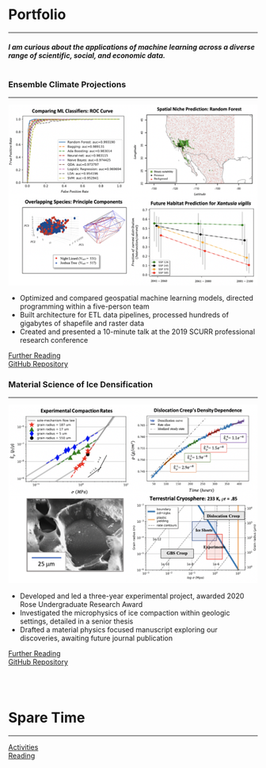 # Portfolio
---
##### I am curious about the applications of machine learning across a diverse range of scientific, social, and economic data.<br><br>

### Ensemble Climate Projections
---
<img src="images/climate.png?raw=true"/>

* Optimized and compared geospatial machine learning models, directed programming within a five-person team 
* Built architecture for ETL data pipelines, processed hundreds of gigabytes of shapefile and raster data
*	Created and presented a 10-minute talk at the 2019 SCURR professional research conference

<a target="_blank" rel="noopener noreferrer" href="https://drive.google.com/drive/folders/15nZUMuGLiINuhSuP6DJ6hg27YKZxeC9A?usp=sharing">Further Reading</a> <br>
<a target="_blank" rel="noopener noreferrer" href="https://github.com/daniel-furman/shared-projects/tree/master/ensemble-climate-projections">GitHub Repository</a> <br>

### Material Science of Ice Densification
---
<img src="images/ice.png?raw=true"/>

*	Developed and led a three-year experimental project, awarded 2020 Rose Undergraduate Research Award
*	Investigated the microphysics of ice compaction within geologic settings, detailed in a senior thesis 
*	Drafted a material physics focused manuscript exploring our discoveries, awaiting future journal publication 

<a target="_blank" rel="noopener noreferrer" href="https://drive.google.com/drive/folders/1eDXEeZ1x04-mp7oUI9cQi2PNBXxXor5x?usp=sharing">Further Reading</a> <br>
<a target="_blank" rel="noopener noreferrer" href="https://github.com/daniel-furman/shared-projects/tree/master/ice-densification">GitHub Repository</a> <br>

<br><br>

# Spare Time
---
[Activities](activities.md)<br>
[Reading](reading.md)






